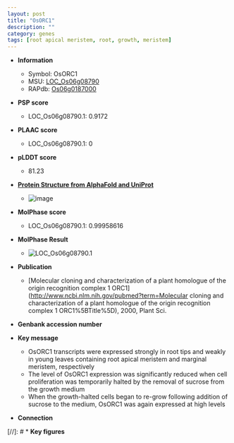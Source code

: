 ```yaml
---
layout: post
title: "OsORC1"
description: ""
category: genes
tags: [root apical meristem, root, growth, meristem]
---
```


* **Information**  
    + Symbol: OsORC1  
    + MSU: [LOC_Os06g08790](http://rice.plantbiology.msu.edu/cgi-bin/ORF_infopage.cgi?orf=LOC_Os06g08790)  
    + RAPdb: [Os06g0187000](http://rapdb.dna.affrc.go.jp/viewer/gbrowse_details/irgsp1?name=Os06g0187000)  

* **PSP score**  
    + LOC_Os06g08790.1: 0.9172 

* **PLAAC score**  
    + LOC_Os06g08790.1: 0 

* **pLDDT score**
    + 81.23

* **[Protein Structure from AlphaFold and UniProt](https://www.uniprot.org/uniprotkb/A0A0P0WT85/entry#structure)**
    + ![image](https://ricepsp.github.io/images/A/AF-A0A0P0WT85-F1.png)

* **MolPhase score**
    + LOC_Os06g08790.1: 0.99958616

* **MolPhase Result**
    + ![LOC_Os06g08790.1](https://304243504.github.io/Pictures/LOC_Os06g/LOC_Os06g08790.1.png)

* **Publication**  
    + [Molecular cloning and characterization of a plant homologue of the origin recognition complex 1 ORC1](http://www.ncbi.nlm.nih.gov/pubmed?term=Molecular cloning and characterization of a plant homologue of the origin recognition complex 1 ORC1%5BTitle%5D), 2000, Plant Sci.

* **Genbank accession number**  

* **Key message**  
    + OsORC1 transcripts were expressed strongly in root tips and weakly in young leaves containing root apical meristem and marginal meristem, respectively
    + The level of OsORC1 expression was significantly reduced when cell proliferation was temporarily halted by the removal of sucrose from the growth medium
    + When the growth-halted cells began to re-grow following addition of sucrose to the medium, OsORC1 was again expressed at high levels

* **Connection**  

[//]: # * **Key figures**  


